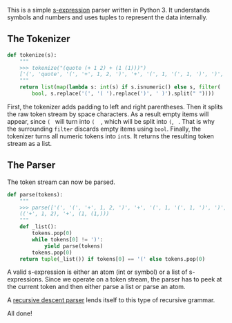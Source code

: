 This is a simple [s-expression](https://en.wikipedia.org/wiki/S-expression)
parser written in Python 3. It understands symbols and numbers and uses tuples
to represent the data internally.


## The Tokenizer

```python
def tokenize(s):
    """
    >>> tokenize("(quote (+ 1 2) + (1 (1)))")
    ['(', 'quote', '(', '+', 1, 2, ')', '+', '(', 1, '(', 1, ')', ')', ')']
    """
    return list(map(lambda s: int(s) if s.isnumeric() else s, filter(
        bool, s.replace('(', '( ').replace(')', ' )').split(" "))))
```

First, the tokenizer adds padding to left and right parentheses. Then it splits
the raw token stream by space characters. As a result empty items will appear,
since `( ` will turn into `(  `, which will be split into `(`, ` `. That is why
the surrounding `filter` discards empty items using `bool`. Finally, the
tokenizer turns all numeric tokens into `int`s. It returns the resulting token
stream as a list.

## The Parser
The token stream can now be parsed.

```python
def parse(tokens):
    """
    >>> parse(['(', '(', '+', 1, 2, ')', '+', '(', 1, '(', 1, ')', ')', ')'])
    (('+', 1, 2), '+', (1, (1,)))
    """
    def _list():
        tokens.pop(0)
        while tokens[0] != ')':
            yield parse(tokens)
        tokens.pop(0)
    return tuple(_list()) if tokens[0] == '(' else tokens.pop(0)
```

A valid s-expression is either an atom (int or symbol) or a list of
s-expressions. Since we operate on a token stream, the parser has to peek at the
current token and then either parse a list or parse an atom.

A [recursive descent
parser](https://en.wikipedia.org/wiki/Recursive_descent_parser) lends itself to
this type of recursive grammar.

All done!
